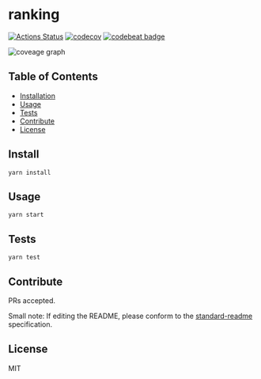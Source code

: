 # ranking

[![Actions Status](https://github.com/g59/ranking/workflows/Node%20CI/badge.svg)](https://github.com/g59/ranking/actions)
[![codecov](https://codecov.io/gh/g59/ranking/branch/master/graph/badge.svg)](https://codecov.io/gh/g59/ranking)
[![codebeat badge](https://codebeat.co/badges/5bc04b88-dfff-437b-908b-1122d122d3e0)](https://codebeat.co/projects/github-com-g59-ranking-master)

![coveage graph](https://codecov.io/gh/g59/ranking/branch/master/graphs/icicle.svg)

## Table of Contents

- [Installation](#install)
- [Usage](#usage)
- [Tests](#tests)
- [Contribute](#contribute)
- [License](#license)

## Install

    yarn install

## Usage

    yarn start

## Tests

    yarn test

## Contribute

PRs accepted.

Small note: If editing the README, please conform to the [standard-readme](https://github.com/RichardLitt/standard-readme) specification.

## License

MIT
